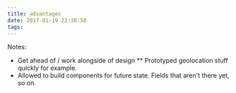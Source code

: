 ```yaml
---
title: advantages
date: 2017-01-19 22:38:58
tags:
---
```


Notes:
* Get ahead of / work alongside of design
** Prototyped geolocation stuff quickly for example.
* Allowed to build components for future state.  Fields that aren't there yet, so on.